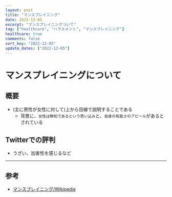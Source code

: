 ```yaml
---
layout: post
title: "マンスプレイニング"
date: 2022-12-05
excerpt: "マンスプレイニングついて"
tag: ["healthcare", "ハラスメント", "マンスプレイニング"]
healthcare: true
comments: false
sort_key: "2022-12-05"
update_dates: ["2022-12-05"]
---
```


# マンスプレイニングについて

## 概要
 - (主に男性が女性に対して)上から目線で説明することである
   - 背景に、`女性は無知であるという思い込み`と、`自身の有能さのアピール`があるとされている

## Twitterでの評判 
 - うざい、加害性を感じるなど

---

## 参考
 - [マンスプレイニング/Wikipedia](https://ja.wikipedia.org/wiki/%E3%83%9E%E3%83%B3%E3%82%B9%E3%83%97%E3%83%AC%E3%82%A4%E3%83%8B%E3%83%B3%E3%82%B0)
